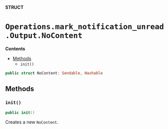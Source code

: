 **STRUCT**

# `Operations.mark_notification_unread.Output.NoContent`

**Contents**

- [Methods](#methods)
  - `init()`

```swift
public struct NoContent: Sendable, Hashable
```

## Methods
### `init()`

```swift
public init()
```

Creates a new `NoContent`.
